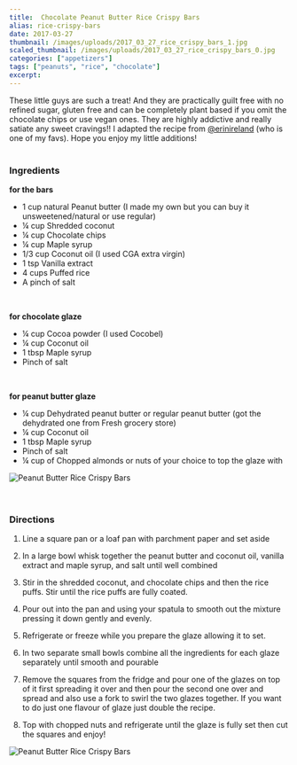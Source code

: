 ```yaml
---
title:  Chocolate Peanut Butter Rice Crispy Bars
alias: rice-crispy-bars
date: 2017-03-27
thumbnail: /images/uploads/2017_03_27_rice_crispy_bars_1.jpg
scaled_thumbnail: /images/uploads/2017_03_27_rice_crispy_bars_0.jpg
categories: ["appetizers"]
tags: ["peanuts", "rice", "chocolate"]
excerpt:
---
```


These little guys are such a treat! And they are practically guilt free with no refined sugar, gluten free  and can be completely plant based if you omit the chocolate chips or use vegan ones.
They are highly addictive and really satiate any sweet cravings!! I adapted the recipe from [@erinireland](https://www.instagram.com/erinireland) (who is one of my favs). Hope you enjoy my little additions!
<br>
<br>

### Ingredients
**for the bars**

* 1 cup natural Peanut butter (I made my own but you can buy it unsweetened/natural or use regular)
* &frac14; cup Shredded coconut
* &frac14; cup Chocolate chips
* &frac14; cup Maple syrup
* 1/3 cup Coconut oil (I used CGA extra virgin)
* 1 tsp Vanilla extract
* 4 cups Puffed rice
* A pinch of salt
<br>

**for chocolate glaze**

* &frac14; cup Cocoa powder (I used Cocobel)
* &frac14; cup Coconut oil
* 1 tbsp Maple syrup
* Pinch of salt
<br>

**for peanut butter glaze**

* &frac14; cup Dehydrated peanut butter or regular peanut butter (got the dehydrated one from Fresh grocery store)
* &frac14; cup Coconut oil
* 1 tbsp Maple syrup
* Pinch of salt
* &frac14; cup of Chopped almonds or nuts of your choice to top the glaze with  

![Peanut Butter Rice Crispy Bars](/images/uploads/2017_03_27_rice_crispy_bars_2.jpg)  
<br>
<br>

### Directions

1. Line a square pan or a loaf pan with parchment paper and set aside

1. In a large bowl whisk together the peanut butter and coconut oil, vanilla extract and maple syrup, and salt until well combined

1. Stir in the shredded coconut, and chocolate chips and then the rice puffs. Stir until the rice puffs are fully coated.

1. Pour out into the pan and using your spatula to smooth out the mixture pressing it down gently and evenly.

1. Refrigerate or freeze while you prepare the glaze allowing it to set.

1. In two separate small bowls combine all the ingredients for each glaze separately until
smooth and pourable

1. Remove the squares from the fridge and pour one of the glazes on top of it first spreading it over and then pour the second one over and spread and also use a fork to swirl the two glazes together. If you want to do just one flavour of glaze just double the recipe.

1. Top with chopped nuts and refrigerate until the glaze is fully set then cut the squares and enjoy!  

![Peanut Butter Rice Crispy Bars](/images/uploads/2017_03_27_rice_crispy_bars_3.jpg)  
<br>
<br>
